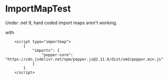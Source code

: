 # ImportMapTest

Under .net 9, hard coded import maps aren't working.

with
```
    <script type="importmap">
        {
            "imports": {
                "popper-core": "https://cdn.jsdelivr.net/npm/popper.js@2.11.6/dist/umd/popper.min.js"
            }
        }
    </script>
```


